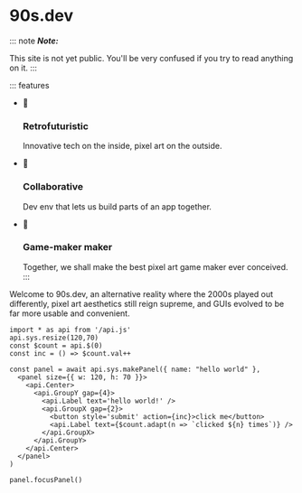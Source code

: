 # 90s.dev

::: note
***Note:***

This site is not yet public. You'll be very confused if you try to read anything on it.
:::

::: features
* 🧪
  ### Retrofuturistic
  Innovative tech on the inside, pixel art on the outside.

* 🤝
  ### Collaborative
  Dev env that lets us build parts of an app together.

* 🔨
  ### Game-maker maker
  Together, we shall make the best pixel art game maker ever conceived.
:::

Welcome to 90s.dev, an alternative reality where
the 2000s played out differently, pixel art aesthetics still reign supreme,
and GUIs evolved to be far more usable and convenient.

```tsx
import * as api from '/api.js'
api.sys.resize(120,70)
const $count = api.$(0)
const inc = () => $count.val++

const panel = await api.sys.makePanel({ name: "hello world" },
  <panel size={{ w: 120, h: 70 }}>
    <api.Center>
      <api.GroupY gap={4}>
        <api.Label text='hello world!' />
        <api.GroupX gap={2}>
          <button style='submit' action={inc}>click me</button>
          <api.Label text={$count.adapt(n => `clicked ${n} times`)} />
        </api.GroupX>
      </api.GroupY>
    </api.Center>
  </panel>
)

panel.focusPanel()
```

